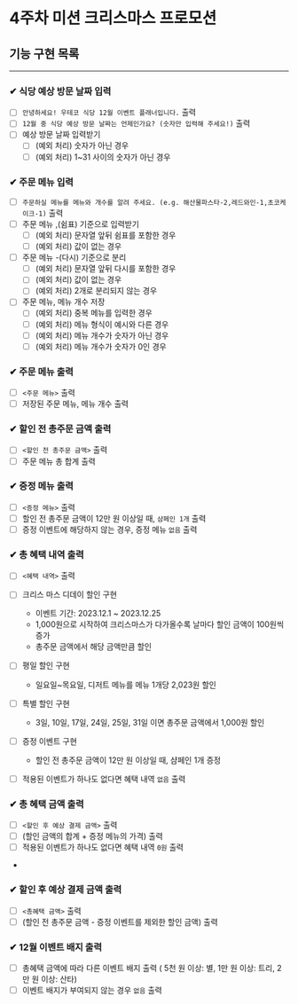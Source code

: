 # 4주차 미션 크리스마스 프로모션

## 기능 구현 목록

---

### ✔ 식당 예상 방문 날짜 입력

- [ ] `안녕하세요! 우테코 식당 12월 이벤트 플래너입니다.` 출력
- [ ] `12월 중 식당 예상 방문 날짜는 언제인가요? (숫자만 입력해 주세요!)` 출력
- [ ] 예상 방문 날짜 입력받기
    - [ ] (예외 처리) 숫자가 아닌 경우
    - [ ] (예외 처리) 1~31 사이의 숫자가 아닌 경우

### ✔ 주문 메뉴 입력

- [ ] `주문하실 메뉴를 메뉴와 개수를 알려 주세요. (e.g. 해산물파스타-2,레드와인-1,초코케이크-1)` 출력
- [ ] 주문 메뉴 ,(쉼표) 기준으로 입력받기
    - [ ] (예외 처리) 문자열 앞뒤 쉼표를 포함한 경우
    - [ ] (예외 처리) 값이 없는 경우

-[ ] 주문 메뉴 -(다시) 기준으로 분리
    - [ ] (예외 처리) 문자열 앞뒤 다시를 포함한 경우
    - [ ] (예외 처리) 값이 없는 경우
    - [ ] (예외 처리) 2개로 분리되지 않는 경우

-[ ] 주문 메뉴, 메뉴 개수 저장
    - [ ] (예외 처리) 중복 메뉴를 입력한 경우
    - [ ] (예외 처리) 메뉴 형식이 예시와 다른 경우
    - [ ] (예외 처리) 메뉴 개수가 숫자가 아닌 경우
    - [ ] (예외 처리) 메뉴 개수가 숫자가 0인 경우
  
### ✔ 주문 메뉴 출력

- [ ] `<주문 메뉴>` 출력
- [ ] 저장된 주문 메뉴, 메뉴 개수 출력

### ✔ 할인 전 총주문 금액 출력

- [ ] `<할인 전 총주문 금액>` 출력
- [ ] 주문 메뉴 총 합계 출력

### ✔ 증정 메뉴 출력

- [ ] `<증정 메뉴>` 출력
- [ ] 할인 전 총주문 금액이 12만 원 이상일 때, `샴페인 1개` 출력
- [ ] 증정 이벤트에 해당하지 않는 경우, 증정 메뉴 `없음` 출력

### ✔ 총 혜택 내역 출력

- [ ] `<혜택 내역>` 출력

- [ ] 크리스 마스 디데이 할인 구현
    - 이벤트 기간: 2023.12.1 ~ 2023.12.25
    - 1,000원으로 시작하여 크리스마스가 다가올수록 날마다 할인 금액이 100원씩 증가
    - 총주문 금액에서 해당 금액만큼 할인
- [ ] 평일 할인 구현
    - 일요일~목요일, 디저트 메뉴를 메뉴 1개당 2,023원 할인
- [ ] 특별 할인 구현
    - 3일, 10일, 17일, 24일, 25일, 31일 이면 총주문 금액에서 1,000원 할인
- [ ] 증정 이벤트 구현
    - 할인 전 총주문 금액이 12만 원 이상일 때, 샴페인 1개 증정

- [ ] 적용된 이벤트가 하나도 없다면 혜택 내역 `없음` 출력

### ✔ 총 혜택 금액 출력

- [ ] `<할인 후 예상 결제 금액>` 출력
- [ ] (할인 금액의 합계 + 증정 메뉴의 가격) 출력
- [ ] 적용된 이벤트가 하나도 없다면 혜택 내역 `0원` 출력
-

### ✔ 할인 후 예상 결제 금액 출력

- [ ] `<총혜택 금액>` 출력
- [ ] (할인 전 총주문 금액 - 증정 이벤트를 제외한 할인 금액) 출력

### ✔ 12월 이벤트 배지 출력

- [ ] 총혜택 금액에 따라 다른 이벤트 배지 출력 ( 5천 원 이상: 별, 1만 원 이상: 트리, 2만 원 이상: 산타)
- [ ] 이벤트 배지가 부여되지 않는 경우 `없음` 출력
